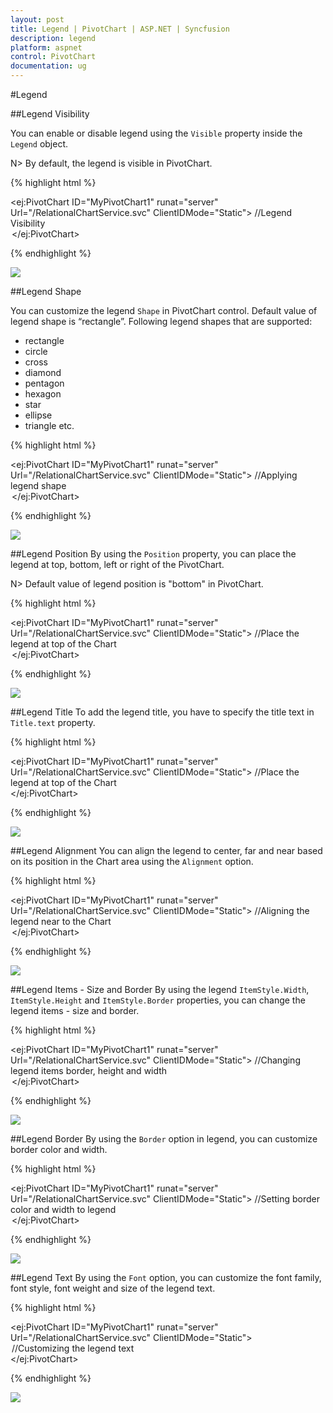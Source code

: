 ```yaml
---
layout: post
title: Legend | PivotChart | ASP.NET | Syncfusion
description: legend
platform: aspnet
control: PivotChart
documentation: ug
---
```


#Legend

##Legend Visibility

You can enable or disable legend using the `Visible` property inside the `Legend` object.

N> By default, the legend is visible in PivotChart.

{% highlight html %}

<ej:PivotChart ID="MyPivotChart1" runat="server" Url="/RelationalChartService.svc" ClientIDMode="Static">
    //Legend Visibility
    <Legend Visible="true" />
    <Size Width="950px" Height="460px"></Size>
</ej:PivotChart>

{% endhighlight %}

![](Legend_images/Legend_img1.png) 

##Legend Shape

You can customize the legend `Shape` in PivotChart control. Default value of legend shape is “rectangle”. Following legend shapes that are supported:
* rectangle
* circle
* cross
* diamond
* pentagon
* hexagon
* star
* ellipse
* triangle etc.

{% highlight html %}

<ej:PivotChart ID="MyPivotChart1" runat="server" Url="/RelationalChartService.svc" ClientIDMode="Static">
    //Applying legend shape
    <Legend Visible="true" RowCount="3" Shape="star" />
    <Size Width="950px" Height="460px"></Size>
</ej:PivotChart>

{% endhighlight %}

![](Legend_images/Legend_img2.png) 

##Legend Position
By using the `Position` property, you can place the legend at top, bottom, left or right of the PivotChart. 

N> Default value of legend position is "bottom" in PivotChart.

{% highlight html %}

<ej:PivotChart ID="MyPivotChart1" runat="server" Url="/RelationalChartService.svc" ClientIDMode="Static">
    //Place the legend at top of the Chart
    <Legend Visible="true" RowCount="3" Position="top" />
    <Size Width="950px" Height="460px"></Size>
</ej:PivotChart>

{% endhighlight %}

![](Legend_images/Legend_img3.png) 

##Legend Title
To add the legend title, you have to specify the title text in `Title.text` property.

{% highlight html %}

<ej:PivotChart ID="MyPivotChart1" runat="server" Url="/RelationalChartService.svc" ClientIDMode="Static">
    //Place the legend at top of the Chart
    <Legend Visible="true">
        <Title text="Countries"></Title>
    </Legend>
    <Size Width="950px" Height="460px"></Size>
</ej:PivotChart>

{% endhighlight %}

![](Legend_images/Legend_img4.png) 

##Legend Alignment
You can align the legend to center, far and near based on its position in the Chart area using the `Alignment` option.
 
{% highlight html %}

<ej:PivotChart ID="MyPivotChart1" runat="server" Url="/RelationalChartService.svc" ClientIDMode="Static">
    //Aligning the legend near to the Chart
    <Legend Visible="true" RowCount="3" Alignment="near" />
    <Size Width="950px" Height="460px"></Size>
</ej:PivotChart>

{% endhighlight %}

![](Legend_images/Legend_img5.png)

##Legend Items - Size and Border
By using the legend `ItemStyle.Width`, `ItemStyle.Height` and `ItemStyle.Border` properties, you can change the legend items - size and border.

{% highlight html %}

<ej:PivotChart ID="MyPivotChart1" runat="server" Url="/RelationalChartService.svc" ClientIDMode="Static">
    //Changing legend items border, height and width
    <Legend Visible="true" ItemStyle-Width="12" ItemStyle-Height="12" ItemStyle-Border-Color="Magenta" ItemStyle-Border-Width="1.5"/>
    <Size Width="950px" Height="460px"></Size>
</ej:PivotChart>

{% endhighlight %}

![](Legend_images/Legend_img6.png)
 
##Legend Border
By using the `Border` option in legend, you can customize border color and width.

{% highlight html %}

<ej:PivotChart ID="MyPivotChart1" runat="server" Url="/RelationalChartService.svc" ClientIDMode="Static">
    //Setting border color and width to legend
    <Legend Visible="true" Border-Width="2" Border-Color="#FFC342" />
    <Size Width="950px" Height="460px"></Size>
</ej:PivotChart>

{% endhighlight %}

![](Legend_images/Legend_img7.png)

##Legend Text
By using the `Font` option, you can customize the font family, font style, font weight and size of the legend text. 

{% highlight html %}

<ej:PivotChart ID="MyPivotChart1" runat="server" Url="/RelationalChartService.svc" ClientIDMode="Static">
    <Legend>
        //Customizing the legend text
        <Font FontFamily="SegoeUI" FontSize="13px" FontStyle="italic" FontWeight="Bold">
       </Font>
    </Legend>
    <Size Width="950px" Height="460px"></Size>
</ej:PivotChart>

{% endhighlight %}

![](Legend_images/Legend_img8.png)